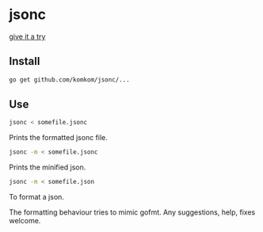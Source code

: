 # jsonc
[give it a try](https://komkom.github.io/)

## Install

```bash
go get github.com/komkom/jsonc/...
```

## Use

```bash
jsonc < somefile.jsonc 
```
Prints the formatted jsonc file.

```bash
jsonc -m < somefile.jsonc 
```
Prints the minified json.

```bash
jsonc -m < somefile.json
```
To format a json.

The formatting behaviour tries to mimic gofmt. Any suggestions, help, fixes welcome.
